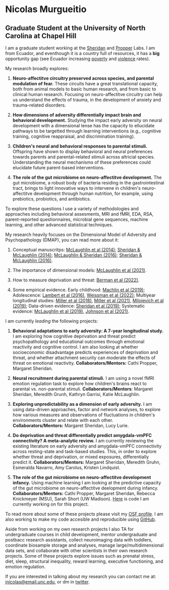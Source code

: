 #  **Nicolas Murgueitio**

##  **Graduate Student at the University of North Carolina at Chapel Hill**

I am a graduate student working at the [Sheridan](https://circlelab.unc.edu/) and [Propper](https://beelab.web.unc.edu/) Labs. I am from Ecuador, and eventhough it is a country full of resources, it has a **big** opportunity gap (see Ecuador increasing [poverty](https://www.macrotrends.net/countries/ECU/ecuador/poverty-rate) and [violence](https://www.macrotrends.net/countries/ECU/ecuador/murder-homicide-rate) rates). 

My research broadly explores: 

1) **Neuro-affectitve circuitry preserved across species, and parental modulation of fear.** These circuits have a great translational capacity, both from animal models to basic human research, and from basic to clinical human research. Focusing on neuro-affectitve circuitry can help us understand the effects of trauma, in the development of anxiety and trauma-related disorders. 

2) **How dimensions of adversity differentially impact brain and behavioral development.** Studying the impact early adversity on neural development with a dimensional lense has the capacity to ellucidate pathways to be targetted through learning interventions (e.g., cognitive training, cognitive reappraisal, and discrimination training).  

3) **Children's neural and behavioral responses to parental stimuli.** Offspring have shown to display behavioral and neural preferences towards parents and parental-related stimuli across altricial species. Understanding the neural mechanisms of these preferences could elucidate future parent-based interventions. 

4) **The role of the gut microbiome on neuro-affectitve development.** The gut microbiome, a robust body of bacteria residing in the gastrointestinal tract, brings to light innovative ways to intervene in children's neuro-affectitve development through human nutrition, for example, using prebiotics, probiotics, and antibiotics.  

To explore these questions I use a variety of methodologies and approaches including behavioral assesments, MRI and fMRI, EDA, RSA, parent-reported questionnaires, microbial gene sequences, machine learning, and other advanced statistical techniques. 

My research heavily focuses on the Dimensional Model of Adversity and Psychopathology (DMAP), you can read more about it:

1. Conceptual manuscritps: [McLaughlin et al (2014)](https://www.sciencedirect.com/science/article/pii/S0149763414002620); [Sheridan & McLaughlin (2014)](https://www.sciencedirect.com/science/article/pii/S1364661314002022); [McLaughlin & Sheridan (2016)](https://journals.sagepub.com/doi/pdf/10.1177/0963721416655883); [Sheridan & McLaughlin (2016)](https://www.sciencedirect.com/science/article/pii/S2352154616301140).

2. The importance of dimensional models: [McLaughlin et al (2021)](https://journals.sagepub.com/doi/pdf/10.1177/1745691621992346).

3. How to measure deprivation and threat: [Berman et al (2022)](https://www.cambridge.org/core/journals/development-and-psychopathology/article/measuring-early-life-adversity-a-dimensional-approach/C7C005748EFA5E6C1DF1503E1D2A51B0).

4. Some empirical evidence. Early childhood: [Machlin et al (2019)](https://www.frontiersin.org/articles/10.3389/fnbeh.2019.00080/full?&utm_source=Email_to_authors_&utm_medium=Email&utm_content=T1_11.5e1_author&utm_campaign=Email_publication&field=&journalName=Frontiers_in_Behavioral_Neuroscience&id=452919); Adolescence: [Lambert et al (2016)](https://www.cambridge.org/core/journals/development-and-psychopathology/article/differential-associations-of-threat-and-deprivation-with-emotion-regulation-and-cognitive-control-in-adolescence/C0E35C875B5A4279315399EB25DF3690), [Weissman et al (2022)](https://direct.mit.edu/jocn/article/34/10/1892/109319/Exposure-to-Violence-as-an-Environmental-Pathway); Multiyear longitudinal studies: [Miller et al (2018)](https://psycnet.apa.org/record/2018-09964-003), [Miller et al (2021)](https://acamh.onlinelibrary.wiley.com/doi/full/10.1111/jcpp.13260), [Milojevich et al (2019)](https://www.cambridge.org/core/journals/development-and-psychopathology/article/deprivation-and-threat-emotion-dysregulation-and-psychopathology-concurrent-and-longitudinal-associations/14EBF25BB907C3AE08EC6F4395E9948B); Data-driven evidence: [Sheridan et al (2019)](https://onlinelibrary.wiley.com/doi/full/10.1111/desc.12934); Systematic evidence: [McLaughlin et al (2019)](https://www.annualreviews.org/doi/abs/10.1146/annurev-devpsych-121318-084950), [Johnson et al (2021)](https://jamanetwork.com/journals/jamapediatrics/article-abstract/2782328). 
    
I am currently *leading* the following projects:

1. **Behavioral adaptations to early adversity: A 7-year longitudinal study.** I am exploring how cognitive deprivation and threat predict psychopathology and educational outcomes through emotional reactivity and cognitive control. I am also looking at whether socioeconomic disadvantage predicts experiences of deprivation and threat, and whether attachment security can moderate the effects of threat on emotional reactivity. **Collaborators/Mentors:** Cathi Propper, Margaret Sheridan.

2. **Neural recruitment during parental stimuli.** I am using a novel fMRI emotion regulation task to explore how children's brains react to parental vs. non-parental stimuli. **Collaborators/Mentors**: Margaret Sheridan, Meredith Grunh, Kathryn Garrisi, Katie McLaughlin.

4. **Exploring unpredictability as a dimension of early adversity.** I am using data-driven approaches, factor and network analyses, to explore how various measures and observations of fluctuations in children's environments cluster and relate with each other. **Collaborators/Mentors:** Margaret Sheridan, Lucy Lurie.

3. **Do deprivation and threat differentially predict amygdala-vmPFC connectivity? A meta-analytic review.** I am currently reviewing the existing literature on early adversity and amygdala-vmPFC connectivity across resting-state and task-based studies. This, in order to explore whether threat and deprivation, or mixed exposures, differentially predict it.  **Collaborators/Mentors:** Margaret Sheridan, Meredith Gruhn, Esmeralda Navarro, Amy Carolus, Kristen Lindquist.

4. **The role of the gut microbiome on neuro-affectitve development infancy.** Using machine learning I am looking at the predictive capacity of the gut microbiome on neuro-affectitve deelopment during infancy. **Collaborators/Mentors:** Cathi Propper, Margaret Sheridan, Rebecca Knickmeyer (MSU), Sarah Short (UW Madison). [Here](https://github.com/nicolasmurgueitio/RandomForestBrainMicrobiome) is code I am currently working on for this project. 

To read more about some of these projects please visit my [OSF profile](https://osf.io/profile/?view_only=02023f70035a49e6b56eb969a50ae3ea). I am also working to make my code accesible and reproducible using [GitHub](https://github.com/nicolasmurgueitio). 

Aside from working on my own research projects I also TA for undergraduate courses in child development, mentor undergraduate and postbacc research assistants, collect neuroimaging data with toddlers, coordinate biosample storage and analyses, manage large/multidimensional data sets, and collaborate with other scientists in their own research projects. Some of these projects explore issues such as prenatal stress, diet, sleep, structural inequality, reward learning, executive functioning, and emotion regulation. 

If you are interested in talking about my research you can contact me at: [jnicolas@email.unc.edu](mailto:jnicolas@email.unc.edu), or dm in [twitter](https://twitter.com/jnmurgueitio). 
